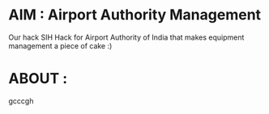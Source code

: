 # AIM : Airport Authority Management 
Our hack SIH Hack for Airport Authority of India that makes equipment management a piece of cake :)

# ABOUT :
gcccgh
